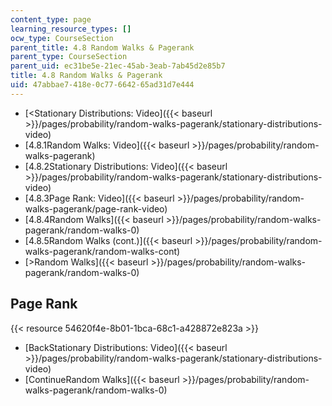 ```yaml
---
content_type: page
learning_resource_types: []
ocw_type: CourseSection
parent_title: 4.8 Random Walks & Pagerank
parent_type: CourseSection
parent_uid: ec31be5e-21ec-45ab-3eab-7ab45d2e85b7
title: 4.8 Random Walks & Pagerank
uid: 47abbae7-418e-0c77-6642-65ad31d7e444
---
```


*   [\<Stationary Distributions: Video]({{< baseurl >}}/pages/probability/random-walks-pagerank/stationary-distributions-video)
*   [4.8.1Random Walks: Video]({{< baseurl >}}/pages/probability/random-walks-pagerank)
*   [4.8.2Stationary Distributions: Video]({{< baseurl >}}/pages/probability/random-walks-pagerank/stationary-distributions-video)
*   [4.8.3Page Rank: Video]({{< baseurl >}}/pages/probability/random-walks-pagerank/page-rank-video)
*   [4.8.4Random Walks]({{< baseurl >}}/pages/probability/random-walks-pagerank/random-walks-0)
*   [4.8.5Random Walks (cont.)]({{< baseurl >}}/pages/probability/random-walks-pagerank/random-walks-cont)
*   [\>Random Walks]({{< baseurl >}}/pages/probability/random-walks-pagerank/random-walks-0)

Page Rank
---------

{{< resource 54620f4e-8b01-1bca-68c1-a428872e823a >}}

*   [BackStationary Distributions: Video]({{< baseurl >}}/pages/probability/random-walks-pagerank/stationary-distributions-video)
*   [ContinueRandom Walks]({{< baseurl >}}/pages/probability/random-walks-pagerank/random-walks-0)